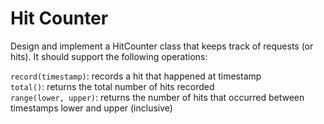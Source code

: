 # Hit Counter

Design and implement a HitCounter class that keeps track of requests (or hits). It should support the following operations:

`record(timestamp)`: records a hit that happened at timestamp  
`total()`: returns the total number of hits recorded  
`range(lower, upper)`: returns the number of hits that occurred between timestamps lower and upper (inclusive)
